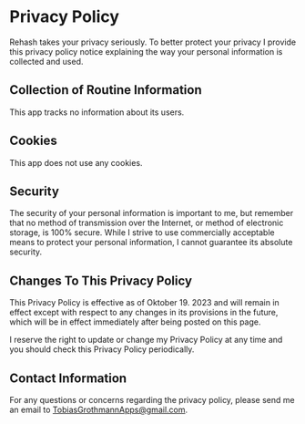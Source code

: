 # Privacy Policy

Rehash takes your privacy seriously. To better protect your privacy I provide this privacy policy notice explaining the way your personal information is collected and used.

## Collection of Routine Information

This app tracks no information about its users.

## Cookies

This app does not use any cookies.

## Security

The security of your personal information is important to me, but remember that no method of transmission over the Internet, or method of electronic storage, is 100% secure. While I strive to use commercially acceptable means to protect your personal information, I cannot guarantee its absolute security.

## Changes To This Privacy Policy

This Privacy Policy is effective as of Oktober 19. 2023 and will remain in effect except with respect to any changes in its provisions in the future, which will be in effect immediately after being posted on this page.

I reserve the right to update or change my Privacy Policy at any time and you should check this Privacy Policy periodically.

## Contact Information

For any questions or concerns regarding the privacy policy, please send me an email to TobiasGrothmannApps@gmail.com.
